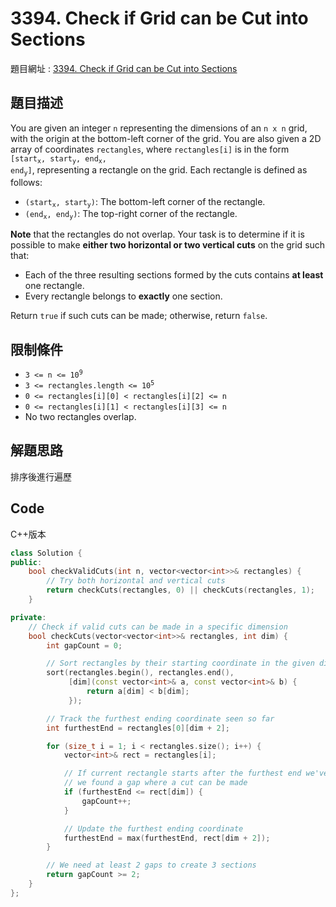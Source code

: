# 3394. Check if Grid can be Cut into Sections

題目網址 : [3394. Check if Grid can be Cut into Sections](https://leetcode.com/problems/check-if-grid-can-be-cut-into-sections/description/?envType=daily-question&envId=2025-03-25)

## 題目描述

You are given an integer `n` representing the dimensions of an `n x n` grid, with the origin at the bottom-left corner of the grid. You are also given a 2D array of coordinates `rectangles`, where `rectangles[i]` is in the form <code>[start<sub>x</sub>, start<sub>y</sub>, end<sub>x</sub>, end<sub>y</sub>]</code>, representing a rectangle on the grid. Each rectangle is defined as follows:

- <code>(start<sub>x</sub>, start<sub>y</sub>)</code>: The bottom-left corner of the rectangle.
- <code>(end<sub>x</sub>, end<sub>y</sub>)</code>: The top-right corner of the rectangle.

**Note** that the rectangles do not overlap. Your task is to determine if it is possible to make **either two horizontal or two vertical cuts** on the grid such that:

- Each of the three resulting sections formed by the cuts contains **at least** one rectangle.
- Every rectangle belongs to **exactly** one section.

Return `true` if such cuts can be made; otherwise, return `false`.

## 限制條件

- <code>3 <= n <= 10<sup>9</sup></code>
- <code>3 <= rectangles.length <= 10<sup>5</sup></code>
- `0 <= rectangles[i][0] < rectangles[i][2] <= n`
- `0 <= rectangles[i][1] < rectangles[i][3] <= n`
- No two rectangles overlap.

## 解題思路

排序後進行遍歷

## Code

C++版本

```C++
class Solution {
public:
    bool checkValidCuts(int n, vector<vector<int>>& rectangles) {
        // Try both horizontal and vertical cuts
        return checkCuts(rectangles, 0) || checkCuts(rectangles, 1);
    }

private:
    // Check if valid cuts can be made in a specific dimension
    bool checkCuts(vector<vector<int>>& rectangles, int dim) {
        int gapCount = 0;

        // Sort rectangles by their starting coordinate in the given dimension
        sort(rectangles.begin(), rectangles.end(),
             [dim](const vector<int>& a, const vector<int>& b) {
                 return a[dim] < b[dim];
             });

        // Track the furthest ending coordinate seen so far
        int furthestEnd = rectangles[0][dim + 2];

        for (size_t i = 1; i < rectangles.size(); i++) {
            vector<int>& rect = rectangles[i];

            // If current rectangle starts after the furthest end we've seen,
            // we found a gap where a cut can be made
            if (furthestEnd <= rect[dim]) {
                gapCount++;
            }

            // Update the furthest ending coordinate
            furthestEnd = max(furthestEnd, rect[dim + 2]);
        }

        // We need at least 2 gaps to create 3 sections
        return gapCount >= 2;
    }
};
```
